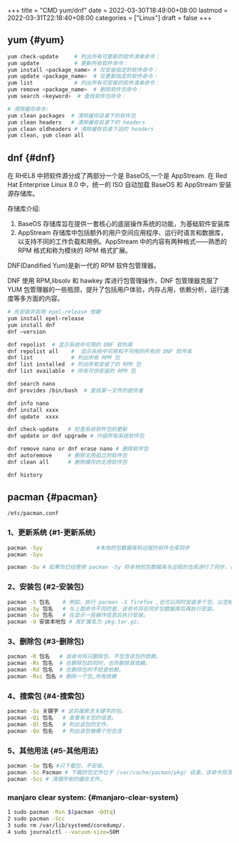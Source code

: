 +++
title = "CMD yum/dnf"
date = 2022-03-30T18:49:00+08:00
lastmod = 2022-03-31T22:18:40+08:00
categories = ["Linux"]
draft = false
+++

## yum {#yum}

```bash
yum check-update     # 列出所有可更新的软件清单命令：
yum update           # 更新所有软件命令：
yum install <package_name> # 仅安装指定的软件命令：
yum update <package_name>  # 仅更新指定的软件命令：
yum list             # 列出所有可安裝的软件清单命令：
yum remove <package_name>  # 删除软件包命令：
yum search <keyword>  # 查找软件包命令：

# 清除缓存命令:
yum clean packages  # 清除缓存目录下的软件包
yum clean headers   # 清除缓存目录下的 headers
yum clean oldheaders # 清除缓存目录下旧的 headers
yum clean, yum clean all
```


## dnf {#dnf}

在 RHEL8 中把软件源分成了两部分一个是 BaseOS,一个是 AppStream.
在 Red Hat Enterprise Linux 8.0 中，统一的 ISO 自动加载 BaseOS 和 AppStream 安装源存储库。

存储库介绍:

1.  BaseOS 存储库旨在提供一套核心的底层操作系统的功能，为基础软件安装库
2.  AppStream 存储库中包括额外的用户空间应用程序、运行时语言和数据库，以支持不同的工作负载和用例。AppStream 中的内容有两种格式——熟悉的 RPM 格式和称为模块的 RPM 格式扩展。

DNF(Dandified Yum)是新一代的 RPM 软件包管理器。

DNF 使用 RPM,libsolv 和 hawkey 库进行包管理操作，DNF 包管理器克服了 YUM 包管理器的一些瓶颈，提升了包括用户体验，内存占用，依赖分析，运行速度等多方面的内容。

```bash
# 先安装并启用 epel-release 依赖
yum install epel-release
yum install dnf
dnf –version

dnf repolist  # 显示系统中可用的 DNF 软件库
dnf repolist all    #  显示系统中可用和不可用的所有的 DNF 软件库
dnf list            # 列出所有 RPM 包
dnf list installed  # 列出所有安装了的 RPM 包
dnf list available  # 所有可供安装的 RPM 包

dnf search nano
dnf provides /bin/bash  # 查找某一文件的提供者

dnf info nano
dnf install xxxx
dnf update  xxxx

dnf check-update   # 检查系统软件包的更新
dnf update or dnf upgrade # 升级所有系统软件包

dnf remove nano or dnf erase nano # 删除软件包
dnf autoremove     # 删除无用孤立的软件包
dnf clean all      # 删除缓存的无用软件包

dnf history
```


## pacman {#pacman}

`/etc/pacman.conf`


### 1、更新系统 {#1-更新系统}

```bash
pacman -Syy					#本地的包数据库和远程的软件仓库同步
pacman -Syu

pacman -Su # 如果你已经使用 pacman -Sy 将本地的包数据库与远程的仓库进行了同步，也可以只执行：
```


### 2、安装包 {#2-安装包}

```bash
pacman -S 包名    # 例如，执行 pacman -S firefox ,也可以同时安装多个包，以空格分隔包名即可。
pacman -Sy 包名   # 与上面命令不同的是，该命令将在同步包数据库后再执行安装。
pacman -Sv 包名   # 在显示一些操作信息后执行安装。
pacman -U 安装本地包 # 其扩展名为 pkg.tar.gz。
```


### 3、删除包 {#3-删除包}

```bash
pacman -R 包名   # 该命令将只删除包，不包含该包的依赖。
pacman -Rs 包名  # 在删除包的同时，也将删除其依赖。
pacman -Rd 包名  # 在删除包时不检查依赖。
pacman -Rsc 包名 # 删除一个包,所有依赖
```


### 4、搜索包 {#4-搜索包}

```bash
pacman -Ss 关键字 # 这将搜索含关键字的包。
pacman -Qi 包名   # 查看有关包的信息。
pacman -Ql 包名   # 列出该包的文件。
pacman -Qo 包名   # 列出该包被哪个包包含
```


### 5、其他用法 {#5-其他用法}

```bash
pacman -Sw 包名 #只下载包，不安装。
pacman -Sc Pacman # 下载的包文件位于 /var/cache/pacman/pkg/ 目录。该命令将清理未安装的包文件
pacman -Scc # 清理所有的缓存文件。
```


### manjaro clear system: {#manjaro-clear-system}

```bash
1 sudo pacman -Rsn $(pacman -Qdtq)
2 sudo pacman -Scc
3 sudo rm /var/lib/systemd/coredump/.
4 sudo journalctl --vacuum-size=50M
```